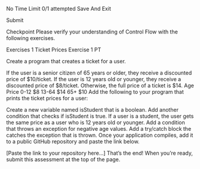 
No Time Limit
0/1
attempted
Save And Exit

Submit

Checkpoint
Please verify your understanding of Control Flow with the following exercises.

Exercises
1
Ticket Prices Exercise
1 PT

Create a program that creates a ticket for a user.

If the user is a senior citizen of 65 years or older, they receive a discounted price of $10/ticket.
If the user is 12 years old or younger, they receive a discounted price of $8/ticket.
Otherwise, the full price of a ticket is $14.
Age	Price
0-12	$8
13-64	$14
65+	$10
Add the following to your program that prints the ticket prices for a user:

Create a new variable named isStudent that is a boolean.
Add another condition that checks if isStudent is true.
If a user is a student, the user gets the same price as a user who is 12 years old or younger.
Add a condition that throws an exception for negative age values.
Add a try/catch block the catches the exception that is thrown.
Once your application compiles, add it to a public GitHub repository and paste the link below.

[Paste the link to your repository here...]
That’s the end! When you’re ready, submit this assessment at the top of the page.
